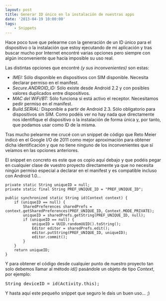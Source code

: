 ```yaml
---
layout: post
title: Generar ID único en la instalación de nuestras apps
date: '2013-04-19 10:00:00'
tags:
	- Snippets
---
```


Hace poco tuve que pelearme con la generación de un ID único para el dispositivo o la instalación que estoy ejecutando de mi aplicación y tras buscar mucho por Internet encontré varias opciones pero siempre con algún inconveniente que hacía imposible su uso real.

Las distintas opciones que encontré _(y sus inconvenientes)_ son estas:

- _IMEI:_ Sólo disponible en dispositivos con SIM disponible. Necesita declarar permiso en el manifest.</span>
- *Secure.ANDROID_ID:* Sólo existe desde Android 2.2 y con posibles valores duplicados entre dispositivos.
- _MAC del WiFi/BT:_ Sólo funciona si está activo el receptor. Necesitamos pedir permiso en el manifest.
- _Build.SERIAL:_ Disponible a partir de Android 2.3. Sólo obligatorio para dispositivos sin SIM.
Como podéis ver no hay nada que directamente nos identifique el dispositivo o la instalación de forma única y, por tanto, que podamos usar como ID de la misma.

Tras mucho pelearme me crucé con un snippet de código que Reto Meier indicó en el Google I/O de 2011 como mejor aproximación para obtener dicha identificación y que no tiene ninguno de los inconvenientes que sí veíamos en las opciones anteriores.

<!--more-->

El snippet en concreto es este que os copio aquí debajo y que podéis pegar en cualquier clase de vuestro proyecto directamente ya que no necesita ningún permiso especial a declarar en el manifest y es compatible incluso con Android 1.0...

```
private static String uniqueID = null;
private static final String PREF_UNIQUE_ID = "PREF_UNIQUE_ID";

public synchronized static String id(Context context) {
	if (uniqueID == null) {
		SharedPreferences sharedPrefs = context.getSharedPreferences(PREF_UNIQUE_ID, Context.MODE_PRIVATE);
		uniqueID = sharedPrefs.getString(PREF_UNIQUE_ID, null);
		if (uniqueID == null) {
			uniqueID = UUID.randomUUID().toString();
			Editor editor = sharedPrefs.edit();
			editor.putString(PREF_UNIQUE_ID, uniqueID);
			editor.commit();
		}
	}
	return uniqueID;
}
```

Y para obtener el código desde cualquier punto de nuestro proyecto tan solo debemos llamar al método _id()_ pasándole un objeto de tipo _Context_, por ejemplo:
<pre class="brush: java; gutter: true; first-line: 1">String deviceID = id(Activity.this);</pre>
Y hasta aquí este pequeño snippet que seguro le dais un buen uso... ;)
